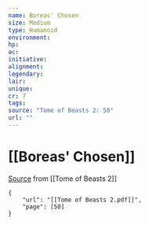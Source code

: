 ```yaml
---
name: Boreas' Chosen
size: Medium
type: Humanoid
environment: 
hp: 
ac: 
initiative: 
alignment: 
legendary: 
lair: 
unique: 
cr: 7
tags: 
source: "Tome of Beasts 2: 50"
url: ""
---
```

# [[Boreas' Chosen]]

[Source](zotero://open-pdf/library/items/9UQIAB6R?page=50) from [[Tome of Beasts 2]]

```pdf
{
	"url": "[[Tome of Beasts 2.pdf]]",
	"page": [50]
}
```

